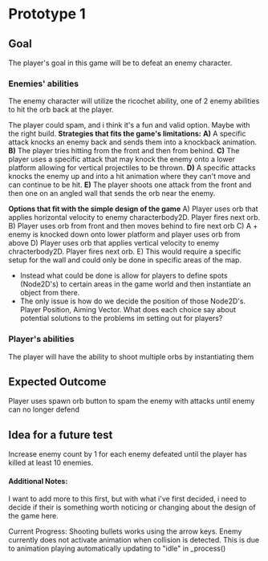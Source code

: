 # Prototype 1

## Goal
The player's goal in this game will be to defeat an enemy character. 

### Enemies' abilities
The enemy character will utilize the ricochet ability, one of 2 enemy abilities to hit the orb back at the player.

The player could spam, and i think it's a fun and valid option. Maybe with the right build. 
**Strategies that fits the game's limitations:**
**A)** A specific attack knocks an enemy back and sends them into a knockback animation.
**B)** The player tries hitting from the front and then from behind.
**C)** The player uses a specific attack that may knock the enemy onto a lower platform allowing for vertical projectiles to be thrown.
**D)** A specific attacks knocks the enemy up and into a hit animation where they can't move and can continue to be hit.
**E)** The player shoots one attack from the front and then one on an angled wall that sends the orb near the enemy.

**Options that fit with the simple design of the game**
A) Player uses orb that applies horizontal velocity to enemy characterbody2D. Player fires next orb.
B) Player uses orb from front and then moves behind to fire next orb
C) A + enemy is knocked down onto lower platform and player uses orb from above
D) Player uses orb that applies vertical velocity to enemy chracterbody2D. Player fires next orb.
E) This would require a specific setup for the wall and could only be done in specific areas of the map.
- Instead what could be done is allow for players to define spots (Node2D's) to certain areas in the game world and then instantiate an object from there.
- The only issue is how do we decide the position of those Node2D's. Player Position, Aiming Vector. What does each choice say about potential solutions to the problems im setting out for players?

### Player's abilities
The player will have the ability to shoot multiple orbs by instantiating them

## Expected Outcome
Player uses spawn orb button to spam the enemy with attacks until enemy can no longer defend

## Idea for a future test
Increase enemy count by 1 for each enemy defeated until the player has killed at least 10 enemies.


#### Additional Notes:
I want to add more to this first, but with what i've first decided, i need to decide if their is something worth noticing or changing about the design of the game here.

Current Progress: Shooting bullets works using the arrow keys. Enemy currently does not activate animation when collision is detected. This is due to animation playing automatically updating to "idle" in _process()
